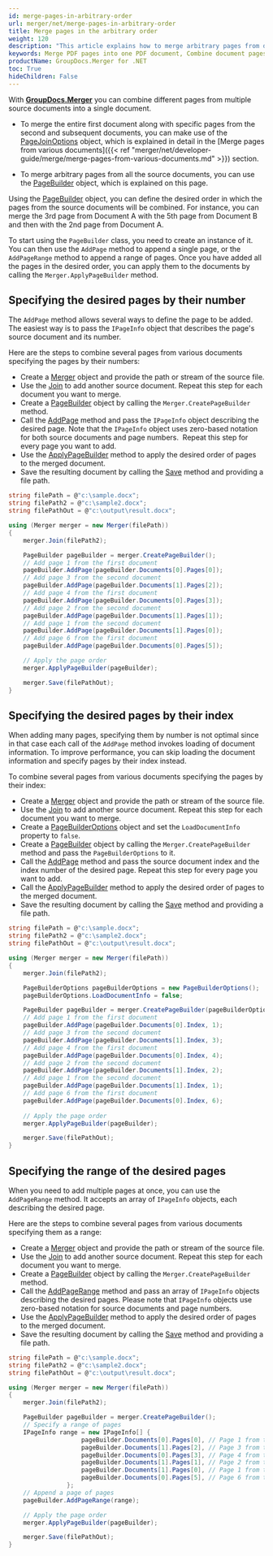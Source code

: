 ```yaml
---
id: merge-pages-in-arbitrary-order
url: merger/net/merge-pages-in-arbitrary-order
title: Merge pages in the arbitrary order
weight: 120
description: "This article explains how to merge arbitrary pages from different documents into a single PDF, DOCX, Excel or PowerPoint document using GroupDocs.Merger for .NET."
keywords: Merge PDF pages into one PDF document, Combine document pages into single document, Merge pages into document using GroupDocs.Merger for .NET
productName: GroupDocs.Merger for .NET
toc: True
hideChildren: False
---
```

With **[GroupDocs.Merger](https://products.groupdocs.com/merger/net)** you can combine different pages from multiple source documents into a single document. 

* To merge the entire first document along with specific pages from the second and subsequent documents, you can make use of the [PageJoinOptions](https://reference.groupdocs.com/merger/net/groupdocs.merger.domain.options/pagejoinoptions/) object, which is explained in detail in the [Merge pages from various documents]({{< ref "merger/net/developer-guide/merge/merge-pages-from-various-documents.md" >}}) section.

* To merge arbitrary pages from all the source documents, you can use the [PageBuilder](https://reference.groupdocs.com/merger/net/groupdocs.merger.domain.builders/pagebuilder/) object, which is explained on this page.


Using the [PageBuilder](https://reference.groupdocs.com/merger/net/groupdocs.merger.domain.builders/pagebuilder/) object, you can define the desired order in which the pages from the source documents will be combined. For instance, you can merge the 3rd page from Document A with the 5th page from Document B and then with the 2nd page from Document A.

To start using the `PageBuilder` class, you need to create an instance of it. You can then use the `AddPage` method to append a single page, or the `AddPageRange` method to append a range of pages. Once you have added all the pages in the desired order, you can apply them to the documents by calling the `Merger.ApplyPageBuilder` method.


## Specifying the desired pages by their number

The `AddPage` method allows several ways to define the page to be added.
The easiest way is to pass the `IPageInfo` object that describes the page's source document and its number. 

Here are the steps to combine several pages from various documents specifying the pages by their numbers:

*   Create a [Merger](https://reference.groupdocs.com/merger/net/groupdocs.merger/merger) object and provide the path or stream of the source file.
*   Use the [Join](https://reference.groupdocs.com/merger/net/groupdocs.merger/merger/join/#join_3) to add another source document. Repeat this step for each document you want to merge.
*   Create a [PageBuilder](https://reference.groupdocs.com/merger/net/groupdocs.merger.domain.builders/pagebuilder/) object by calling the `Merger.CreatePageBuilder` method.
*   Call the [AddPage](https://reference.groupdocs.com/merger/net/groupdocs.merger.domain.builders/pagebuilder/addpage) method and pass the `IPageInfo` object describing the desired page. Note that the `IPageInfo` object uses zero-based notation for both source documents and page numbers.  Repeat this step for every page you want to add.
*   Use the [ApplyPageBuilder](https://reference.groupdocs.com/merger/net/groupdocs.merger/merger/applypagebuilder) method to apply the desired order of pages to the merged document.
*   Save the resulting document by calling the [Save](https://reference.groupdocs.com/merger/net/groupdocs.merger/merger/save/#save_1) method and providing a file path.


```csharp
string filePath = @"c:\sample.docx";
string filePath2 = @"c:\sample2.docx";
string filePathOut = @"c:\output\result.docx";

using (Merger merger = new Merger(filePath))
{
    merger.Join(filePath2);

    PageBuilder pageBuilder = merger.CreatePageBuilder();
    // Add page 1 from the first document
    pageBuilder.AddPage(pageBuilder.Documents[0].Pages[0]);
    // Add page 3 from the second document
    pageBuilder.AddPage(pageBuilder.Documents[1].Pages[2]);
    // Add page 4 from the first document 
    pageBuilder.AddPage(pageBuilder.Documents[0].Pages[3]);
    // Add page 2 from the second document
    pageBuilder.AddPage(pageBuilder.Documents[1].Pages[1]);
    // Add page 1 from the second document
    pageBuilder.AddPage(pageBuilder.Documents[1].Pages[0]);
    // Add page 6 from the first document 
    pageBuilder.AddPage(pageBuilder.Documents[0].Pages[5]);

    // Apply the page order
    merger.ApplyPageBuilder(pageBuilder);

    merger.Save(filePathOut);
}
```

## Specifying the desired pages by their index

When adding many pages, specifying them by number is not optimal since in that case each call of the `AddPage` method invokes loading of document information. To improve performance, you can skip loading the document information and specify pages by their index instead.

To combine several pages from various documents specifying the pages by their index:

*   Create a [Merger](https://reference.groupdocs.com/merger/net/groupdocs.merger/merger) object and provide the path or stream of the source file.
*   Use the [Join](https://reference.groupdocs.com/merger/net/groupdocs.merger/merger/join/#join_3) to add another source document. Repeat this step for each document you want to merge.
*   Create a [PageBuilderOptions](https://reference.groupdocs.com/merger/net/groupdocs.merger.domain.options/pagebuilderoptions/) object and set the `LoadDocumentInfo` property to `false`.
*   Create a [PageBuilder](https://reference.groupdocs.com/merger/net/groupdocs.merger.domain.builders/pagebuilder/) object by calling the `Merger.CreatePageBuilder` method and pass the `PageBuilderOptions` to it.
*   Call the [AddPage](https://reference.groupdocs.com/merger/net/groupdocs.merger.domain.builders/pagebuilder/addpage) method and pass the source document index and the index number of the desired page. Repeat this step for every page you want to add.
*   Call the [ApplyPageBuilder](https://reference.groupdocs.com/merger/net/groupdocs.merger/merger/applypagebuilder) method to apply the desired order of pages to the merged document.
*   Save the resulting document by calling the [Save](https://reference.groupdocs.com/merger/net/groupdocs.merger/merger/save/#save_1) method and providing a file path.

```csharp
string filePath = @"c:\sample.docx";
string filePath2 = @"c:\sample2.docx";
string filePathOut = @"c:\output\result.docx";

using (Merger merger = new Merger(filePath))
{
    merger.Join(filePath2);

    PageBuilderOptions pageBuilderOptions = new PageBuilderOptions();
    pageBuilderOptions.LoadDocumentInfo = false;

    PageBuilder pageBuilder = merger.CreatePageBuilder(pageBuilderOptions);
    // Add page 1 from the first document
    pageBuilder.AddPage(pageBuilder.Documents[0].Index, 1);
    // Add page 3 from the second document
    pageBuilder.AddPage(pageBuilder.Documents[1].Index, 3);
    // Add page 4 from the first document 
    pageBuilder.AddPage(pageBuilder.Documents[0].Index, 4);
    // Add page 2 from the second document
    pageBuilder.AddPage(pageBuilder.Documents[1].Index, 2);
    // Add page 1 from the second document
    pageBuilder.AddPage(pageBuilder.Documents[1].Index, 1);
    // Add page 6 from the first document 
    pageBuilder.AddPage(pageBuilder.Documents[0].Index, 6);
    
    // Apply the page order
    merger.ApplyPageBuilder(pageBuilder);

    merger.Save(filePathOut);
}
```
## Specifying the range of the desired pages

When you need to add multiple pages at once, you can use the `AddPageRange` method. It accepts an array of `IPageInfo` objects, each describing the desired page.

Here are the steps to combine several pages from various documents specifying them as a range:

*   Create a [Merger](https://reference.groupdocs.com/merger/net/groupdocs.merger/merger) object and provide the path or stream of the source file.
*   Use the [Join](https://reference.groupdocs.com/merger/net/groupdocs.merger/merger/join/#join_3) to add another source document. Repeat this step for each document you want to merge.
*   Create a [PageBuilder](https://reference.groupdocs.com/merger/net/groupdocs.merger.domain.builders/pagebuilder/) object by calling the `Merger.CreatePageBuilder` method.
*   Call the [AddPageRange](https://reference.groupdocs.com/merger/net/groupdocs.merger.domain.builders/pagebuilder/addpagerange) method and pass an array of `IPageInfo` objects describing the desired pages. Please note that `IPageInfo` objects use zero-based notation for source documents and page numbers.
*   Use the [ApplyPageBuilder](https://reference.groupdocs.com/merger/net/groupdocs.merger/merger/applypagebuilder) method to apply the desired order of pages to the merged document.
*   Save the resulting document by calling the [Save](https://reference.groupdocs.com/merger/net/groupdocs.merger/merger/save/#save_1) method and providing a file path.


```csharp
string filePath = @"c:\sample.docx";
string filePath2 = @"c:\sample2.docx";
string filePathOut = @"c:\output\result.docx";

using (Merger merger = new Merger(filePath))
{
    merger.Join(filePath2);

    PageBuilder pageBuilder = merger.CreatePageBuilder();
    // Specify a range of pages
    IPageInfo range = new IPageInfo[] {
                    pageBuilder.Documents[0].Pages[0], // Page 1 from the first document
                    pageBuilder.Documents[1].Pages[2], // Page 3 from the second document
                    pageBuilder.Documents[0].Pages[3], // Page 4 from the first document
                    pageBuilder.Documents[1].Pages[1], // Page 2 from the second document
                    pageBuilder.Documents[1].Pages[0], // Page 1 from the second document
                    pageBuilder.Documents[0].Pages[5], // Page 6 from the first document                    
                };
    // Append a page of pages
    pageBuilder.AddPageRange(range);

    // Apply the page order
    merger.ApplyPageBuilder(pageBuilder);

    merger.Save(filePathOut);
}
```